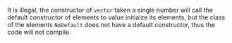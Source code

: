 It is illegal, the constructor of `vector` taken a single number will call the default constructor of elements to value initialze its elements, but the class of the elements `NoDefault` does not have a default constructor, thus the code will not compile.
